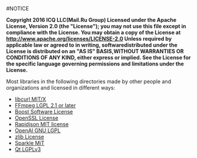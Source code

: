 #NOTICE

**Copyright 2016 ICQ LLC(Mail.Ru Group) Licensed under the Apache License, Version 2.0 (the "License"); you may not use this file except in compliance with the License. You may obtain a copy of the License at http://www.apache.org/licenses/LICENSE-2.0 Unless required by applicable law or agreed to in writing, softwaredistributed under the License is distributed on an "AS IS" BASIS,WITHOUT WARRANTIES OR CONDITIONS OF ANY KIND, either express or implied. See the License for the specific language governing permissions and limitations under the License.**

Most libraries in the following directories made by other people and organizations and licensed in different ways:

* [libcurl MIT/X]
* [FFmpeg LGPL 2.1 or later]
* [ Boost Software License]
* [OpenSSL License]
* [Rapidjson MIT license]
* [OpenAl GNU LGPL]
* [zlib License]
* [Sparkle MiT]
* [Qt LGPLv3]
 

[libcurl MIT/X]: <https://curl.haxx.se/docs/copyright.html>
[FFmpeg LGPL 2.1 or later]: <https://www.ffmpeg.org/legal.html>
[ Boost Software License]: <http://www.boost.org/users/license.html>
[OpenSSL License]: <https://www.openssl.org/source/license.html>
[Rapidjson MIT license]: <http://rapidjson.org/md_doc_faq.html>
[OpenAl GNU LGPL]: <http://wwww.openal.org/al_osx/>
[zlib License]: <http://www.zlib.net/zlib_license.html>
[Sparkle MiT]: <https://sparkle-project.org/>
[Qt LGPLv3]: <http://www.qt.io/licensing/>